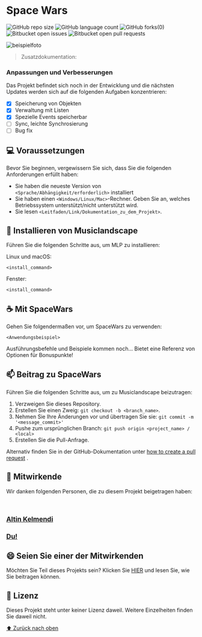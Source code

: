 # Space Wars

<!---Hier werden verschiedene Aktionen durchgeführt,wie:  Musiktitel, Sänger verwalten--->

![GitHub repo size](https://img.shields.io/github/repo-size/Altink7/README-template?style=for-the-badge)
![GitHub language count](https://img.shields.io/github/languages/count/Altink7/README-template?style=for-the-badge)
![GitHub forks](https://img.shields.io/github/forks/Altink7/README-template?style=for-the-badge)(0)
![Bitbucket open issues](https://img.shields.io/bitbucket/issues/Altink7/README-template?style=for-the-badge)
![Bitbucket open pull requests](https://img.shields.io/bitbucket/pr-raw/Altink7/README-template?style=for-the-badge)

<img src="exemplo-image.png" alt="beispielfoto">

> Zusatzdokumentation:

### Anpassungen und Verbesserungen

Das Projekt befindet sich noch in der Entwicklung und die nächsten Updates werden sich auf die folgenden Aufgaben konzentrieren:

- [x] Speicherung von Objekten
- [x] Verwaltung mit Listen
- [x] Spezielle Events speicherbar
- [ ] Sync, leichte Synchrosierung
- [ ] Bug fix

## 💻 Voraussetzungen

Bevor Sie beginnen, vergewissern Sie sich, dass Sie die folgenden Anforderungen erfüllt haben:
<!-- Anforderungen --->
* Sie haben die neueste Version von `<Sprache/Abhängigkeit/erforderlich>` installiert
* Sie haben einen `<Windows/Linux/Mac>`-Rechner. Geben Sie an, welches Betriebssystem unterstützt/nicht unterstützt wird.
* Sie lesen `<Leitfaden/Link/Dokumentation_zu_dem_Projekt>`.

## 🚀 Installieren von Musiclandscape

Führen Sie die folgenden Schritte aus, um MLP zu installieren:

Linux und macOS:
```
<install_command>
```

Fenster:
```
<install_command>
```

## ☕ Mit SpaceWars

Gehen Sie folgendermaßen vor, um SpaceWars zu verwenden:

```
<Anwendungsbeispiel>
```

 Ausführungsbefehle und Beispiele kommen noch...  Bietet eine Referenz von Optionen für Bonuspunkte!

## 📫 Beitrag zu SpaceWars

Führen Sie die folgenden Schritte aus, um zu Musiclandscape beizutragen:

1. Verzweigen Sie dieses Repository.
2. Erstellen Sie einen Zweig: `git checkout -b <branch_name>`.
3. Nehmen Sie Ihre Änderungen vor und übertragen Sie sie: `git commit -m '<message_commit>'`
4. Pushe zum ursprünglichen Branch: `git push origin <project_name> / <local>`
5. Erstellen Sie die Pull-Anfrage.

Alternativ finden Sie in der GitHub-Dokumentation unter [how to create a pull request](https://help.github.com/en/github/collaborating-with-issues-and-pull-requests/creating-a-pull-request ) .

## 🤝 Mitwirkende

Wir danken folgenden Personen, die zu diesem Projekt beigetragen haben:

<Tabelle>
  <tr>
    <td align="center">
      <a href="#">
        <br>
        <sub>
          <h2>Altin Kelmendi</h2>
        </sub>
      </a>
    </td>
    <td align="center">
      <a href="#">
        <sub>
          <h2>Du!</h2>
        </sub>
      </a>
    </td>
  </tr>
</table>


## 😄 Seien Sie einer der Mitwirkenden<br>

Möchten Sie Teil dieses Projekts sein? Klicken Sie [HIER](CONTRIBUTING.md) und lesen Sie, wie Sie beitragen können.

## 📝 Lizenz

Dieses Projekt steht unter keiner Lizenz daweil. Weitere Einzelheiten finden Sie daweil nicht.

[⬆ Zurück nach oben](#SpaceWars)<br>
